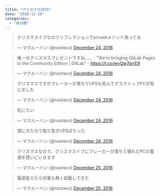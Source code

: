 ```yaml
---
title: "クリスマス2016"
date: "2016-12-28"
categories: 
  - "未分類"
---
```


<blockquote class="twitter-tweet" data-lang="en"><p lang="ja" dir="ltr">クリスマスイブなのでリフレクションでprivateメソッド漁ってる</p>— マクルーハン (@naotaco) <a href="https://twitter.com/naotaco/status/812616603732873216">December 24, 2016</a></blockquote>

<script async src="//platform.twitter.com/widgets.js" charset="utf-8"></script>

<blockquote class="twitter-tweet" data-lang="en"><p lang="ja" dir="ltr">唯一のクリスマスプレゼントですね……　"We’re bringing GitLab Pages to the Community Edition | GitLab" - <a href="https://t.co/wyQw7prrE9">https://t.co/wyQw7prrE9</a></p>— マクルーハン (@naotaco) <a href="https://twitter.com/naotaco/status/812670654440869890">December 24, 2016</a></blockquote>

<script async src="//platform.twitter.com/widgets.js" charset="utf-8"></script>

<blockquote class="twitter-tweet" data-lang="en"><p lang="ja" dir="ltr">クリスマスですがブレーカーが落ちてUPSも死んでデスクトップPCが死にました</p>— マクルーハン (@naotaco) <a href="https://twitter.com/naotaco/status/812680972990750720">December 24, 2016</a></blockquote>

<script async src="//platform.twitter.com/widgets.js" charset="utf-8"></script>

<blockquote class="twitter-tweet" data-lang="en"><p lang="ja" dir="ltr">死にたい</p>— マクルーハン (@naotaco) <a href="https://twitter.com/naotaco/status/812680989008752641">December 24, 2016</a></blockquote>

<script async src="//platform.twitter.com/widgets.js" charset="utf-8"></script>

<blockquote class="twitter-tweet" data-lang="en"><p lang="ja" dir="ltr">頭にきたので取り急ぎUPSぽちった</p>— マクルーハン (@naotaco) <a href="https://twitter.com/naotaco/status/812687072104353792">December 24, 2016</a></blockquote>

<script async src="//platform.twitter.com/widgets.js" charset="utf-8"></script>

<blockquote class="twitter-tweet" data-lang="en"><p lang="ja" dir="ltr">クリスマスなので、クリスマスイブにブレーカーが落ちて壊れたPCの電源を買いにいきます</p>— マクルーハン (@naotaco) <a href="https://twitter.com/naotaco/status/812859414528999424">December 25, 2016</a></blockquote>

<script async src="//platform.twitter.com/widgets.js" charset="utf-8"></script>

<blockquote class="twitter-tweet" data-lang="en"><p lang="ja" dir="ltr">電源変えたら何事も無く起動してきた</p>— マクルーハン (@naotaco) <a href="https://twitter.com/naotaco/status/812892446635868160">December 25, 2016</a></blockquote>

<script async src="//platform.twitter.com/widgets.js" charset="utf-8"></script>

